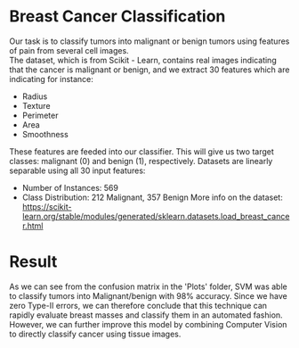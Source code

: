# Breast Cancer Classification
Our task is to classify tumors into malignant or benign tumors using features of pain from several cell images.  
The dataset, which is from Scikit - Learn, contains real images indicating that the cancer is malignant or benign, and we extract 30 features which are indicating for instance:
* Radius
* Texture
* Perimeter
* Area
* Smoothness


These features are feeded into our classifier. This will give us two target classes: malignant (0) and benign (1), respectively. 
Datasets are linearly separable using all 30 input features:
* Number of Instances: 569
* Class Distribution: 212 Malignant, 357 Benign
More info on the dataset: https://scikit-learn.org/stable/modules/generated/sklearn.datasets.load_breast_cancer.html

# Result
As we can see from the confusion matrix in the 'Plots' folder, SVM was able to classify tumors into Malignant/benign with 98% accuracy. Since we have zero Type-II errors, we can therefore conclude that this technique can rapidly evaluate breast masses and classify them in an automated fashion. However, we can further improve this model by combining Computer Vision to directly classify cancer using tissue images. 

